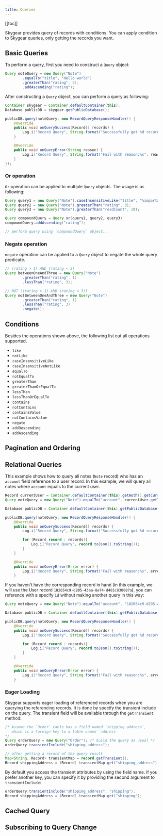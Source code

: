 ```yaml
---
title: Queries
---
```


[[toc]]

Skygear provides query of records with conditions. You can apply condition to
Skygear queries, only getting the records you want.


## Basic Queries

To perform a query, first you need to construct a `Query` object:

```java
Query noteQuery = new Query("Note")
        .equalTo("title", "Hello world")
        .greaterThan("rating", 3);
        .addAscending("rating");
```

After constructing a `Query` object, you can perform a query as following:

```java
Container skygear = Container.defaultContainer(this);
Database publicDB = skygear.getPublicDatabase();

publicDB.query(noteQuery, new RecordQueryResponseHandler() {
    @Override
    public void onQuerySuccess(Record[] records) {
        Log.i("Record Query", String.format("Successfully got %d records", records.length));
    }

    @Override
    public void onQueryError(String reason) {
        Log.i("Record Query", String.format("Fail with reason:%s", reason));
    }
});
```

### Or operation

`Or` operation can be applied to multiple `Query` objects. The usage is as
following:

```java
Query query1 = new Query("Note").caseInsensitiveLike("title", "%important%");
Query query2 = new Query("Note").greaterThan("rating", 3);
Query query3 = new Query("Note").greaterThan("readCount", 10);

Query compoundQuery = Query.or(query1, query2, query3)
compoundQuery.addAscending("rating");

// perform query using `compoundQuery` object...
```

### Negate operation

`negate` operation can be applied to a `Query` object to negate the whole query
predicate.

```java
// (rating > 1) AND (rating < 3)
Query betweenOneAndThree = new Query("Note")
        .greaterThan("rating", 1)
        .lessThan("rating", 3);

// NOT ((rating > 1) AND (rating < 3))
Query notBetweenOneAndThree = new Query("Note")
        .greaterThan("rating", 1)
        .lessThan("rating", 3)
        .negate();

```


## Conditions

Besides the operations shown above, the following list out all operations supported.

- `like`
- `notLike`
- `caseInsensitiveLike`
- `caseInsensitiveNotLike`
- `equalTo`
- `notEqualTo`
- `greaterThan`
- `greaterThanOrEqualTo`
- `lessThan`
- `lessThanOrEqualTo`
- `contains`
- `notContains`
- `containsValue`
- `notContainsValue`
- `negate`
- `addDescending`
- `addAscending`


## Pagination and Ordering


## Relational Queries

This example shows how to query all notes (`Note` record) who has an `account` field reference to a user record. In this example, we will query all notes where `account` equals to the current user.

```java
Record currentUser = Container.defaultContainer(this).getAuth().getCurrentUser(); // Get the current user
Query noteQuery = new Query("Note").equalTo("account", currentUser.getId());

Database publicDB = Container.defaultContainer(this).getPublicDatabase();

publicDB.query(noteQuery, new RecordQueryResponseHandler() {
    @Override
    public void onQuerySuccess(Record[] records) {
        Log.i("Record Query", String.format("Successfully got %d records", records.length));

        for (Record record : records){
            Log.i("Record Query", record.toJson().toString());
        }
    }

    @Override
    public void onQueryError(Error error) {
        Log.i("Record Query", String.format("Fail with reason:%s", error.getLocalizedMessage()));
    }
```

If you haven't have the corresponding record in hand (in this example, we will use the User record `182654c9-d205-43aa-8e74-d465c830087a`), you can reference with a specify `id` without making another query in this way:

```java
Query noteQuery = new Query("Note").equalTo("account", "182654c9-d205-43aa-8e74-d465c830087a");

Database publicDB = Container.defaultContainer(this).getPublicDatabase();

publicDB.query(noteQuery, new RecordQueryResponseHandler() {
    @Override
    public void onQuerySuccess(Record[] records) {
        Log.i("Record Query", String.format("Successfully got %d records", records.length));

        for (Record record : records){
            Log.i("Record Query", record.toJson().toString());
        }
    }

    @Override
    public void onQueryError(Error error) {
        Log.i("Record Query", String.format("Fail with reason:%s", error.getLocalizedMessage()));
    }

```

### Eager Loading

Skygear supports eager loading of referenced records when you are querying the
referencing records. It is done by specify the transient include on the query.
The transient field will be available through the `getTransient` method.

```java
/* Assume the `Order` table has a field named `shipping_address`,
   which is a foreign key to a table named `address`
*/
Query orderQuery = new Query("Order"); /* build the query as usual */
orderQuery.transientInclude("shipping_address");

// after getting a record of the query result
Map<String, Record> transientMap = record.getTransient();
Record shippingAddress = (Record) transientMap.get("shipping_address");

```

By default you access the transient attributes by using the field name.
If you prefer another key, you can specify it by providing the second
argument to `transientInclude`:

```java
orderQuery.transientInclude("shipping_address", "shipping");
Record shippingAddress = (Record) transientMap.get("shipping");

```


## Cached Query


## Subscribing to Query Change
